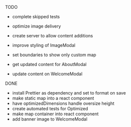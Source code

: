 TODO

- complete skipped tests
- optimize image delivery
- create server to allow content additions

- improve styling of ImageModal
- set boundaries to show only custom map
- get updated content for AboutModal
- update content on WelcomeModal

DONE

- install Prettier as dependency and set to format on save
- make static map into a react component
- have optimizedDimensions handle oversize height
- create automated tests for Optimized
- make map container into react component
- add banner image to WelcomeModal
